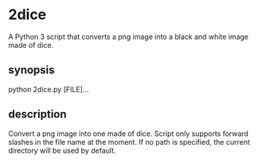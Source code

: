 # 2dice
A Python 3 script that converts a png image into a black and white image made of dice.

## synopsis
python 2dice.py [FILE]...
  
## description
Convert a png image into one made of dice. Script only supports forward slashes  in the file name at the moment. If no path is specified, the current directory will be used by default.
